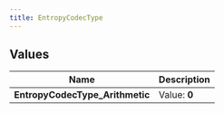 ```yaml
---
title: EntropyCodecType
---
```


## Values
| Name | Description |
| ---- | ----------- |
| **EntropyCodecType_Arithmetic** | Value: **0** |

